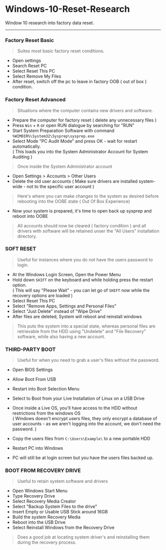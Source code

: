 # Windows-10-Reset-Research
Window 10 research into factory data reset.    
     
---    

### Factory Reset Basic     
> Suites most basic factory reset conditions.    
- Open settings   
- Search Reset PC   
- Select Reset This PC   
- Select Remove My Files
- After reset, switch off the pc to leave in factory OOB ( out of box ) condition.    
    
  
### Factory Reset Advanced    
> Situations where the computer contains new drivers and software.     
- Prepare the computer for factory reset ( delete any unnecessary files )   
- Press `Win` + `R` or open RUN dialogue by searching for "RUN"    
- Start System Preparation Software with command `%WIMDIR%\System32\Sysprep\sysprep.exe`     
- Select Mode "PC Audit Mode" and press OK - wait for restart automatically.      
( This loads you into the System Administrator Account for System Auditing )    
    
> Once inside the System Administrator account     
- Open Settings > Accounts > Other Users
- Delete the old user accounts 
( Make sure drivers are installed system-wide - not to the specific user account )
   
> Here's where you can make changes to the system as desired before rebooting into the OOBE state ( Out Of Box Experience)   
- Now your system is prepared, it's time to open back up sysprep and reboot into OOBE     
   
> All accounts should now be cleared ( factory condition ) and all drivers with software will be retained unser the "All Users" installation directory.    
    
    
### SOFT RESET    
> Useful for instances where you do not have the users password to login.      
- At the Windows Login Screen, Open the Power Menu     
- Hold down `SHIFT` on the keyboard and while holding press the restart option.     
( This will say "Please Wait" - you can let go of `SHIFT` now while the recovery options are loaded )    
- Select Reset This PC     
- Select "Remove Apps, Settings and Personal Files"   
- Select "Just Delete" instead of "Wipe Drive"    
- After files are deleted, System will reboot and reinstall windows    
    
> This puts the system into a special state, whereas personal files are retrievable from the HDD using "Undelete" and "File Recovery" software, while also having a new account.
      
   
### THIRD-PARTY BOOT    
> Useful for when you need to grab a user's files without the password.      
- Open BIOS Settings
- Allow Boot From USB    
- Restart into Boot Selection Menu    
- Select to Boot from your Live Installation of Linux on a USB Drive     
- Once inside a Live OS, you'll have access to the HDD without restrictions from the windows OS     
( Windows doesn't encrypt users files, they only encrypt a database of user accounts - as we aren't logging into the account, we don't need the password. )     
   
- Copy the users files from `C:\Users\Example\` to a new portable HDD    
- Restart PC into Windows    
- PC will still be at login screen but you have the users files backed up.    
   
### BOOT FROM RECOVERY DRIVE    
> Useful to retain system software and drivers    
- Open Windows Start Menu   
- Type Recovery Drive    
- Select Recovery Media Creator    
- Select "Backup System Files to the drive"     
- Insert Empty or Usable USB Stick around 16GB    
- Build the system Recovery Media      
- Reboot into the USB Drive    
- Select Reinstall Windows from the Recovery Drive      
> Does a good job at locating system driver's and reinstalling them during the recovery process.     

   




